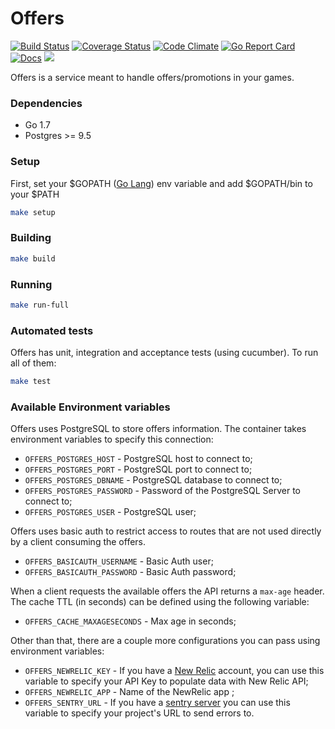 # Offers

[![Build Status](https://travis-ci.org/topfreegames/offers.svg?branch=master)](https://travis-ci.org/topfreegames/offers)
[![Coverage Status](https://coveralls.io/repos/github/topfreegames/offers/badge.svg?branch=master)](https://coveralls.io/github/topfreegames/offers?branch=master)
[![Code Climate](https://codeclimate.com/github/topfreegames/offers/badges/gpa.svg)](https://codeclimate.com/github/topfreegames/offers)
[![Go Report Card](https://goreportcard.com/badge/github.com/topfreegames/offers)](https://goreportcard.com/report/github.com/topfreegames/offers)
[![Docs](https://readthedocs.org/projects/offers-api/badge/?version=latest
)](http://offers-api.readthedocs.io/en/latest/)
[![](https://imagelayers.io/badge/tfgco/offers:latest.svg)](https://imagelayers.io/?images=tfgco/offers:latest 'Offers Image Layers')

Offers is a service meant to handle offers/promotions in your games.

### Dependencies
* Go 1.7
* Postgres >= 9.5

### Setup
First, set your $GOPATH ([Go Lang](https://golang.org/doc/install)) env variable and add $GOPATH/bin to your $PATH

```bash
make setup
```

### Building

```bash
make build
```

### Running

```bash
make run-full
```

### Automated tests

Offers has unit, integration and acceptance tests (using cucumber). To run all of them:

```bash
make test
```

### Available Environment variables

Offers uses PostgreSQL to store offers information. The container takes environment variables to specify this connection:

* `OFFERS_POSTGRES_HOST` - PostgreSQL host to connect to;
* `OFFERS_POSTGRES_PORT` - PostgreSQL port to connect to;
* `OFFERS_POSTGRES_DBNAME` - PostgreSQL database to connect to;
* `OFFERS_POSTGRES_PASSWORD` - Password of the PostgreSQL Server to connect to;
* `OFFERS_POSTGRES_USER` - PostgreSQL user;

Offers uses basic auth to restrict access to routes that are not used directly by a client consuming the offers.

* `OFFERS_BASICAUTH_USERNAME` - Basic Auth user;
* `OFFERS_BASICAUTH_PASSWORD` - Basic Auth password;

When a client requests the available offers the API returns a `max-age` header. The cache TTL (in seconds) can be defined using the following variable:

* `OFFERS_CACHE_MAXAGESECONDS` - Max age in seconds;

Other than that, there are a couple more configurations you can pass using environment variables:

* `OFFERS_NEWRELIC_KEY` - If you have a [New Relic](https://newrelic.com/) account, you can use this variable to specify your API Key to populate data with New Relic API;
* `OFFERS_NEWRELIC_APP` - Name of the NewRelic app ;
* `OFFERS_SENTRY_URL` - If you have a [sentry server](https://docs.getsentry.com/hosted/) you can use this variable to specify your project's URL to send errors to.
